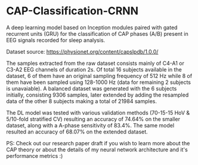 # CAP-Classification-CRNN
A deep learning model based on Inception modules paired with gated recurrent units (GRU) for the classification of CAP phases (A/B) present in EEG signals recorded for sleep analysis.

Dataset source: https://physionet.org/content/capslpdb/1.0.0/

The samples extracted from the raw dataset consists mainly of C4-A1 or C3-A2 EEG channels of duration 2s. Of total 16 subjects available in the dataset, 6 of them have an original sampling frequency of 512 Hz while 8 of them have been sampled using 128-1000 Hz (data for remaining 2 subjects is unavaiable). A balanced dataset was generated with the 6 subjects initially, consisting 9306 samples, later extended by adding the resampled data of the other 8 subjects making a total of 21984 samples.

The DL model was tested with various validation methods (70-15-15 HoV & 5/10-fold stratified CV) resulting an accuracy of 74.64% on the smaller dataset, along with a A-phase sensitivity of 83.4%. The same model resulted an accuracy of 68.07% on the extended dataset.

PS: Check out our research paper draft if you wish to learn more about the CAP theory or about the details of my neural network architecture and it's performance metrics :)
